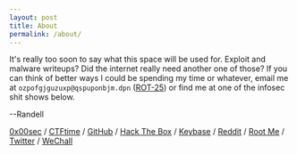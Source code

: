 ```yaml
---
layout: post
title: About
permalink: /about/
---
```


It's really too soon to say what this space will be used for. Exploit and malware writeups? Did the internet really need another one of those? If you can think of better ways I could be spending my time or whatever, email me at `ozpofgjguzuxp@qspuponbjm.dpn` ([ROT-25](http://theblob.org/rot.cgi)) or find me at one of the infosec shit shows below.

--Randell

[0x00sec](https://0x00sec.org/u/nyonefiftytwo) / 
[CTFtime](https://ctftime.org/user/43989) / 
[GitHub](https://github.com/nyonefiftytwo) / 
[Hack The Box](https://www.hackthebox.eu/profile/60060) /
[Keybase](https://keybase.io/nyonefiftytwo) / 
[Reddit](https://www.reddit.com/u/nyonefiftytwo) / 
[Root Me](https://www.root-me.org/nyonefiftytwo) /
[Twitter](https://twitter.com/nyonefiftytwo) /
[WeChall](http://www.wechall.net//profile/nyonefiftytwo)
